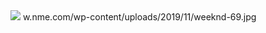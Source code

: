 <img src= 'https://www.nme.com/wp-content/uploads/2019/11/weeknd-696x442.jpg'>
w.nme.com/wp-content/uploads/2019/11/weeknd-69.jpg
